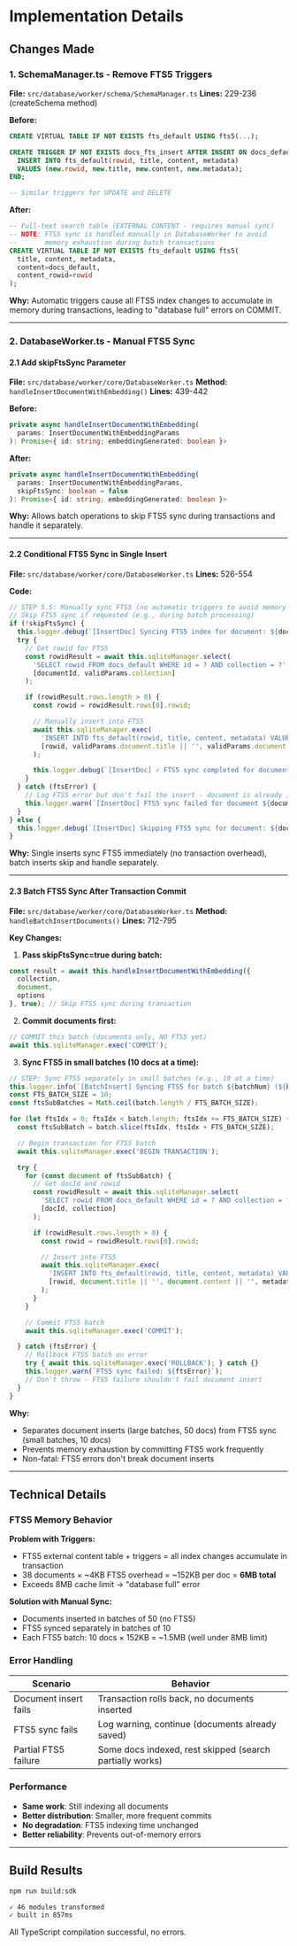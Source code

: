 # Implementation Details

## Changes Made

### 1. SchemaManager.ts - Remove FTS5 Triggers

**File:** `src/database/worker/schema/SchemaManager.ts`
**Lines:** 229-236 (createSchema method)

**Before:**
```sql
CREATE VIRTUAL TABLE IF NOT EXISTS fts_default USING fts5(...);

CREATE TRIGGER IF NOT EXISTS docs_fts_insert AFTER INSERT ON docs_default BEGIN
  INSERT INTO fts_default(rowid, title, content, metadata)
  VALUES (new.rowid, new.title, new.content, new.metadata);
END;

-- Similar triggers for UPDATE and DELETE
```

**After:**
```sql
-- Full-text search table (EXTERNAL CONTENT - requires manual sync)
-- NOTE: FTS5 sync is handled manually in DatabaseWorker to avoid
--       memory exhaustion during batch transactions
CREATE VIRTUAL TABLE IF NOT EXISTS fts_default USING fts5(
  title, content, metadata,
  content=docs_default,
  content_rowid=rowid
);
```

**Why:** Automatic triggers cause all FTS5 index changes to accumulate in memory during transactions, leading to "database full" errors on COMMIT.

---

### 2. DatabaseWorker.ts - Manual FTS5 Sync

#### 2.1 Add skipFtsSync Parameter

**File:** `src/database/worker/core/DatabaseWorker.ts`
**Method:** `handleInsertDocumentWithEmbedding()`
**Lines:** 439-442

**Before:**
```typescript
private async handleInsertDocumentWithEmbedding(
  params: InsertDocumentWithEmbeddingParams
): Promise<{ id: string; embeddingGenerated: boolean }>
```

**After:**
```typescript
private async handleInsertDocumentWithEmbedding(
  params: InsertDocumentWithEmbeddingParams,
  skipFtsSync: boolean = false
): Promise<{ id: string; embeddingGenerated: boolean }>
```

**Why:** Allows batch operations to skip FTS5 sync during transactions and handle it separately.

---

#### 2.2 Conditional FTS5 Sync in Single Insert

**File:** `src/database/worker/core/DatabaseWorker.ts`
**Lines:** 526-554

**Code:**
```typescript
// STEP 5.5: Manually sync FTS5 (no automatic triggers to avoid memory exhaustion)
// Skip FTS5 sync if requested (e.g., during batch processing)
if (!skipFtsSync) {
  this.logger.debug(`[InsertDoc] Syncing FTS5 index for document: ${documentId}`);
  try {
    // Get rowid for FTS5
    const rowidResult = await this.sqliteManager.select(
      'SELECT rowid FROM docs_default WHERE id = ? AND collection = ?',
      [documentId, validParams.collection]
    );

    if (rowidResult.rows.length > 0) {
      const rowid = rowidResult.rows[0].rowid;

      // Manually insert into FTS5
      await this.sqliteManager.exec(
        'INSERT INTO fts_default(rowid, title, content, metadata) VALUES (?, ?, ?, ?)',
        [rowid, validParams.document.title || '', validParams.document.content || '', metadataJson]
      );

      this.logger.debug(`[InsertDoc] ✓ FTS5 sync completed for document: ${documentId} (rowid: ${rowid})`);
    }
  } catch (ftsError) {
    // Log FTS5 error but don't fail the insert - document is already in docs_default
    this.logger.warn(`[InsertDoc] FTS5 sync failed for document ${documentId}, search may not work: ${ftsError instanceof Error ? ftsError.message : String(ftsError)}`);
  }
} else {
  this.logger.debug(`[InsertDoc] Skipping FTS5 sync for document: ${documentId} (batch mode)`);
}
```

**Why:** Single inserts sync FTS5 immediately (no transaction overhead), batch inserts skip and handle separately.

---

#### 2.3 Batch FTS5 Sync After Transaction Commit

**File:** `src/database/worker/core/DatabaseWorker.ts`
**Method:** `handleBatchInsertDocuments()`
**Lines:** 712-795

**Key Changes:**

1. **Pass skipFtsSync=true during batch:**
```typescript
const result = await this.handleInsertDocumentWithEmbedding({
  collection,
  document,
  options
}, true); // Skip FTS5 sync during transaction
```

2. **Commit documents first:**
```typescript
// COMMIT this batch (documents only, NO FTS5 yet)
await this.sqliteManager.exec('COMMIT');
```

3. **Sync FTS5 in small batches (10 docs at a time):**
```typescript
// STEP: Sync FTS5 separately in small batches (e.g., 10 at a time)
this.logger.info(`[BatchInsert] Syncing FTS5 for batch ${batchNum} (${batch.length} documents)...`);
const FTS_BATCH_SIZE = 10;
const ftsSubBatches = Math.ceil(batch.length / FTS_BATCH_SIZE);

for (let ftsIdx = 0; ftsIdx < batch.length; ftsIdx += FTS_BATCH_SIZE) {
  const ftsSubBatch = batch.slice(ftsIdx, ftsIdx + FTS_BATCH_SIZE);

  // Begin transaction for FTS5 batch
  await this.sqliteManager.exec('BEGIN TRANSACTION');

  try {
    for (const document of ftsSubBatch) {
      // Get docId and rowid
      const rowidResult = await this.sqliteManager.select(
        'SELECT rowid FROM docs_default WHERE id = ? AND collection = ?',
        [docId, collection]
      );

      if (rowidResult.rows.length > 0) {
        const rowid = rowidResult.rows[0].rowid;

        // Insert into FTS5
        await this.sqliteManager.exec(
          'INSERT INTO fts_default(rowid, title, content, metadata) VALUES (?, ?, ?, ?)',
          [rowid, document.title || '', document.content || '', metadataJson]
        );
      }
    }

    // Commit FTS5 batch
    await this.sqliteManager.exec('COMMIT');

  } catch (ftsError) {
    // Rollback FTS5 batch on error
    try { await this.sqliteManager.exec('ROLLBACK'); } catch {}
    this.logger.warn(`FTS5 sync failed: ${ftsError}`);
    // Don't throw - FTS5 failure shouldn't fail document insert
  }
}
```

**Why:**
- Separates document inserts (large batches, 50 docs) from FTS5 sync (small batches, 10 docs)
- Prevents memory exhaustion by committing FTS5 work frequently
- Non-fatal: FTS5 errors don't break document inserts

---

## Technical Details

### FTS5 Memory Behavior

**Problem with Triggers:**
- FTS5 external content table + triggers = all index changes accumulate in transaction
- 38 documents × ~4KB FTS5 overhead = ~152KB per doc = **6MB total**
- Exceeds 8MB cache limit → "database full" error

**Solution with Manual Sync:**
- Documents inserted in batches of 50 (no FTS5)
- FTS5 synced separately in batches of 10
- Each FTS5 batch: 10 docs × 152KB = ~1.5MB (well under 8MB limit)

### Error Handling

| Scenario | Behavior |
|----------|----------|
| Document insert fails | Transaction rolls back, no documents inserted |
| FTS5 sync fails | Log warning, continue (documents already saved) |
| Partial FTS5 failure | Some docs indexed, rest skipped (search partially works) |

### Performance

- **Same work**: Still indexing all documents
- **Better distribution**: Smaller, more frequent commits
- **No degradation**: FTS5 indexing time unchanged
- **Better reliability**: Prevents out-of-memory errors

---

## Build Results

```bash
npm run build:sdk

✓ 46 modules transformed
✓ built in 857ms
```

All TypeScript compilation successful, no errors.
